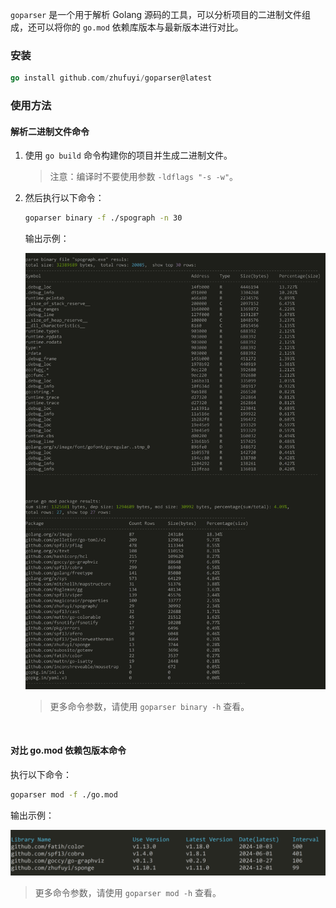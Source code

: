 `goparser` 是一个用于解析 Golang 源码的工具，可以分析项目的二进制文件组成，还可以将你的 `go.mod` 依赖库版本与最新版本进行对比。

### 安装

```go
go install github.com/zhufuyi/goparser@latest
```

### 使用方法

#### **解析二进制文件命令**

1. 使用 `go build` 命令构建你的项目并生成二进制文件。

    > 注意：编译时不要使用参数 `-ldflags "-s -w"`。

2. 然后执行以下命令：

    ```bash
    goparser binary -f ./spograph -n 30
    ```

    输出示例：

    ![binary](parse-binary.jpg)

    > 更多命令参数，请使用 `goparser binary -h` 查看。

<br>

#### **对比 go.mod 依赖包版本命令**

执行以下命令：

```bash
goparser mod -f ./go.mod
```

输出示例：

![goMod](parse-gomod.png)

> 更多命令参数，请使用 `goparser mod -h` 查看。
